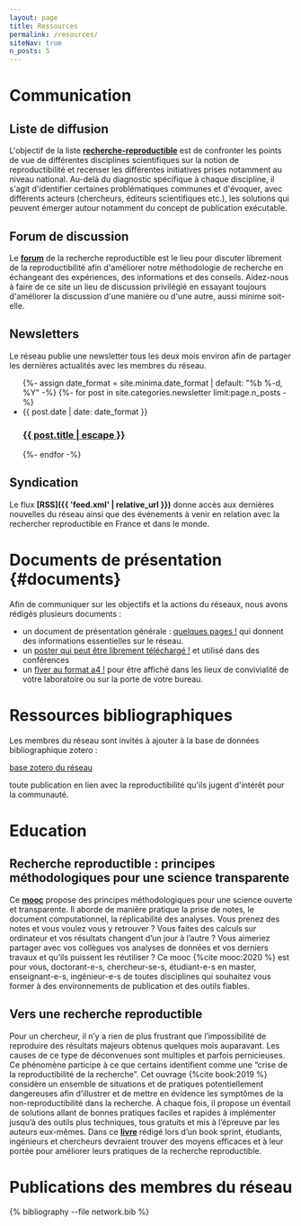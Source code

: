 ```yaml
---
layout: page
title: Ressources
permalink: /resources/
siteNav: true
n_posts: 5
---
```


# Communication

## Liste de diffusion

L'objectif de la liste
**[recherche-reproductible](https://groupes.renater.fr/sympa/info/recherche-reproductible)**
est de confronter les points de vue de différentes disciplines
scientifiques sur la notion de reproductibilité et recenser les
différentes initiatives prises notamment au niveau national. Au-delà
du diagnostic spécifique à chaque discipline, il s'agit d'identifier
certaines problématiques communes et d'évoquer, avec différents
acteurs (chercheurs, éditeurs scientifiques etc.), les solutions qui
peuvent émerger autour notamment du concept de publication exécutable.

## Forum de discussion

Le **[forum](https://forum.recherche-reproductible.fr/)** de la recherche reproductible est le lieu pour discuter librement de la reproductibilité afin d'améliorer notre méthodologie de recherche en échangeant des expériences, des informations et des conseils. Aidez-nous à faire de ce site un lieu de discussion privilégié en essayant toujours d'améliorer la discussion d'une manière ou d'une autre, aussi minime soit-elle.

## Newsletters

Le réseau publie une newsletter tous les deux mois environ afin de partager les dernières actualités avec les membres du réseau.

<ul class="post-list">
 {%- assign date_format = site.minima.date_format | default: "%b %-d, %Y" -%}
   {%- for post in site.categories.newsletter limit:page.n_posts -%}
    <li>
      <span class="post-meta">{{ post.date | date: date_format }}</span>
      <h3>
        <a class="post-link" href="{{ post.url | relative_url }}">
          {{ post.title | escape }}
        </a>
      </h3>
    </li>
 {%- endfor -%}
</ul>

## Syndication

Le flux **[RSS]({{ 'feed.xml' | relative_url }})** donne accès aux dernières nouvelles du réseau ainsi que des événements à venir en relation avec la rechercher reproductible en France et dans le monde.

# Documents de présentation {#documents}

Afin de communiquer sur les objectifs et la actions du réseaux, nous avons rédigés plusieurs documents :

* un document de présentation générale : [quelques pages !](assets/pdfs/presentation.pdf)  qui donnent des informations essentielles sur le réseau.
* un [poster qui peut être librement téléchargé !](assets/pdfs/FRRN_Poster.pdf) et utilisé dans des conférences
* un [flyer au format a4 !](assets/pdfs/FRRN_Flyer.pdf) pour être affiché dans les lieux de convivialité de votre laboratoire ou sur la porte de votre bureau.


# Ressources bibliographiques

Les membres du réseau sont invités à ajouter à la base de données bibliographique zotero :

[base zotero du réseau](https://www.zotero.org/groups/5860361/french_reproducible_research_network/)

toute publication en lien avec la reproductibilité qu'ils jugent d'intérêt pour la communauté.

# Education

## Recherche reproductible : principes méthodologiques pour une science transparente

Ce **[mooc](https://www.fun-mooc.fr/en/courses/reproducible-research-methodological-principles-transparent-scie/)** propose des principes méthodologiques pour une science ouverte et transparente. Il aborde de manière pratique la prise de notes, le document computationnel, la réplicabilité des analyses. Vous prenez des notes et vous voulez vous y retrouver ? Vous faites des calculs sur ordinateur et vos résultats changent d’un jour à l’autre ? Vous aimeriez partager avec vos collègues vos analyses de données et vos derniers travaux et qu’ils puissent les réutiliser ? Ce mooc {%cite mooc:2020 %} est pour vous, doctorant-e-s, chercheur-se-s, étudiant-e-s en master, enseignant-e-s, ingénieur-e-s de toutes disciplines qui souhaitez vous former à des environnements de publication et des outils fiables.


## Vers une recherche reproductible

Pour un chercheur, il n’y a rien de plus frustrant que l’impossibilité de reproduire des résultats majeurs obtenus quelques mois auparavant. Les causes de ce type de déconvenues sont multiples et parfois pernicieuses. Ce phénomène participe à ce que certains identifient comme une “crise de la reproductibilité de la recherche”. Cet ouvrage {%cite book:2019 %} considère un ensemble de situations et de pratiques potentiellement dangereuses afin d’illustrer et de mettre en évidence les symptômes de la non-reproductibilité dans la recherche. À chaque fois, il propose un éventail de solutions allant de bonnes pratiques faciles et rapides à implémenter jusqu’à des outils plus techniques, tous gratuits et mis à l’épreuve par les auteurs eux-mêmes. Dans ce **[livre](https://rr-france.github.io/bookrr/)** rédigé lors d’un book sprint, étudiants, ingénieurs et chercheurs devraient trouver des moyens efficaces et à leur portée pour améliorer leurs pratiques de la recherche reproductible.

# Publications des membres du réseau

{% bibliography --file network.bib %}
